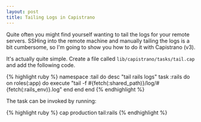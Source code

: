 ```yaml
---
layout: post
title: Tailing Logs in Capistrano
---
```


Quite often you might find yourself wanting to tail the logs for your remote
servers. SSHing into the remote machine and manually tailing the logs is a bit
cumbersome, so I'm going to show you how to do it with Capistrano (v3).

It's actually quite simple. Create a file called `lib/capistrano/tasks/tail.cap`
and add the following code.

{% highlight ruby %}
namespace :tail do
  desc "tail rails logs" 
  task :rails do
    on roles(:app) do
      execute "tail -f #{fetch(:shared_path)}/log/#{fetch(:rails_env)}.log"
    end
  end
end
{% endhighlight %}

The task can be invoked by running:

{% highlight ruby %}
cap production tail:rails
{% endhighlight %}
